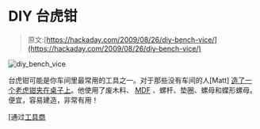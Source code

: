 # DIY 台虎钳

> 原文:[https://hackaday.com/2009/08/26/diy-bench-vice/](https://hackaday.com/2009/08/26/diy-bench-vice/)

![diy_bench_vice](../Images/e608fdcc4b0e9052fa6fa334567de14b.png "diy_bench_vice")

台虎钳可能是你车间里最常用的工具之一。对于那些没有车间的人[Matt] [造了一个老虎钳夹在桌子上](http://www.instructables.com/id/Wooden-vice-project/)。他使用了废木料、 [MDF](http://en.wikipedia.org/wiki/Medium_density_fiberboard) 、螺杆、垫圈、螺母和蝶形螺母。便宜，容易建造，非常有用！

[通过[工具商](http://toolmonger.com/2009/08/25/macgyver-style-workbench-vise/)